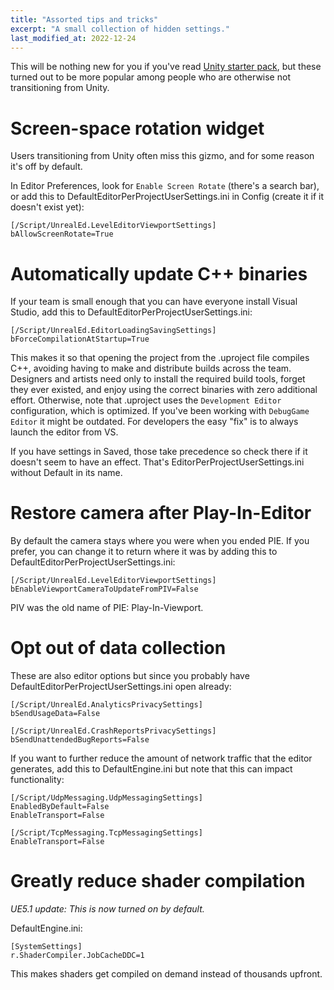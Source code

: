 ```yaml
---
title: "Assorted tips and tricks"
excerpt: "A small collection of hidden settings."
last_modified_at: 2022-12-24
---
```


This will be nothing new for you if you've read
[Unity starter pack](/2022/07/16/unity-starter-pack.html), but these turned out
to be more popular among people who are otherwise not transitioning from Unity.

# Screen-space rotation widget

Users transitioning from Unity often miss this gizmo,
and for some reason it's off by default.

In Editor Preferences, look for `Enable Screen Rotate` (there's a search bar),
or add this to DefaultEditorPerProjectUserSettings.ini in Config (create it if
it doesn't exist yet):

```
[/Script/UnrealEd.LevelEditorViewportSettings]
bAllowScreenRotate=True
```

# Automatically update C++ binaries
If your team is small enough that you can have everyone install Visual Studio,
add this to DefaultEditorPerProjectUserSettings.ini:

```
[/Script/UnrealEd.EditorLoadingSavingSettings]
bForceCompilationAtStartup=True
```

This makes it so that opening the project from the .uproject file compiles C++,
avoiding having to make and distribute builds across the team.
Designers and artists need only to install the required build tools, forget they
ever existed, and enjoy using the correct binaries with zero additional effort.
Otherwise, note that .uproject uses the `Development Editor` configuration,
which is optimized. If you've been working with `DebugGame Editor` it might be
outdated. For developers the easy "fix" is to always launch the editor from VS.

If you have settings in Saved, those take precedence so check there if it
doesn't seem to have an effect. That's EditorPerProjectUserSettings.ini without
Default in its name.

# Restore camera after Play-In-Editor

By default the camera stays where you were when you ended PIE.
If you prefer, you can change it to return where it was by adding this to
DefaultEditorPerProjectUserSettings.ini:
```
[/Script/UnrealEd.LevelEditorViewportSettings]
bEnableViewportCameraToUpdateFromPIV=False
```

PIV was the old name of PIE: Play-In-Viewport.

# Opt out of data collection

These are also editor options but since you probably have
DefaultEditorPerProjectUserSettings.ini open already:
```
[/Script/UnrealEd.AnalyticsPrivacySettings]
bSendUsageData=False

[/Script/UnrealEd.CrashReportsPrivacySettings]
bSendUnattendedBugReports=False
```

If you want to further reduce the amount of network traffic that the editor
generates, add this to DefaultEngine.ini but note that this can impact
functionality:
```
[/Script/UdpMessaging.UdpMessagingSettings]
EnabledByDefault=False
EnableTransport=False

[/Script/TcpMessaging.TcpMessagingSettings]
EnableTransport=False
```

# Greatly reduce shader compilation

_UE5.1 update: This is now turned on by default._

DefaultEngine.ini:
```
[SystemSettings]
r.ShaderCompiler.JobCacheDDC=1
```

This makes shaders get compiled on demand instead of thousands upfront.
